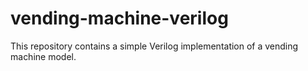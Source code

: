 # vending-machine-verilog
This repository contains a simple Verilog implementation of a vending machine model.
